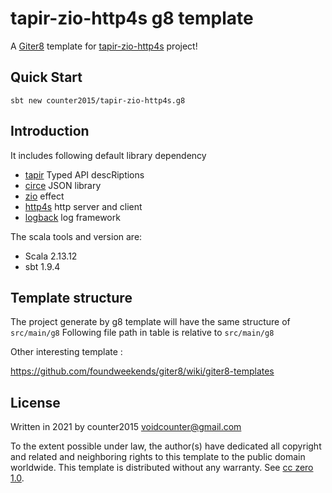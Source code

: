 # tapir-zio-http4s g8 template

A [Giter8][g8] template for [tapir-zio-http4s](https://tapir.softwaremill.com/en/latest/server/zio-http4s.html) project!

## Quick Start
```
sbt new counter2015/tapir-zio-http4s.g8
```

## Introduction
It includes following default library dependency
- [tapir](https://tapir.softwaremill.com/) Typed API descRiptions
- [circe](https://circe.github.io/circe/) JSON library
- [zio](https://zio.dev) effect
- [http4s](https://http4s.org) http server and client
- [logback](http://logback.qos.ch/) log framework

The scala tools and version are:
- Scala 2.13.12
- sbt 1.9.4

## Template structure
The project generate by g8 template will have the same structure of `src/main/g8`
Following file path in table is relative to `src/main/g8`


Other interesting template :

https://github.com/foundweekends/giter8/wiki/giter8-templates



License
----------------
Written in 2021 by counter2015 <voidcounter@gmail.com>

To the extent possible under law, the author(s) have dedicated all copyright and related
and neighboring rights to this template to the public domain worldwide.
This template is distributed without any warranty. See [cc zero 1.0](http://creativecommons.org/publicdomain/zero/1.0/).

[g8]: http://www.foundweekends.org/giter8/
